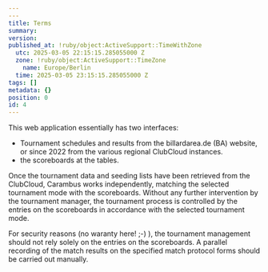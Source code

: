```yaml
---
---
title: Terms
summary:
version:
published_at: !ruby/object:ActiveSupport::TimeWithZone
  utc: 2025-03-05 22:15:15.285055000 Z
  zone: !ruby/object:ActiveSupport::TimeZone
    name: Europe/Berlin
  time: 2025-03-05 23:15:15.285055000 Z
tags: []
metadata: {}
position: 0
id: 4
---
```


This web application essentially has two interfaces:

- Tournament schedules and results from the billardarea.de (BA) website, or since 2022 from the various regional ClubCloud instances.
- the scoreboards at the tables.

Once the tournament data and seeding lists have been retrieved from the ClubCloud, Carambus works independently, matching the selected tournament mode with the scoreboards. Without any further intervention by the tournament manager, the tournament process is controlled by the entries on the scoreboards in accordance with the selected tournament mode.

For security reasons (no waranty here! ;-) ), the tournament management should not rely solely on the entries on the scoreboards.  A parallel recording of the match results on the specified match protocol forms should be carried out manually.

